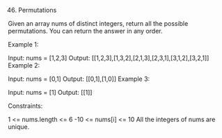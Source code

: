 46. Permutations
    
Given an array nums of distinct integers, return all the possible permutations. 
You can return the answer in any order.



Example 1:

Input: nums = [1,2,3]
Output: [[1,2,3],[1,3,2],[2,1,3],[2,3,1],[3,1,2],[3,2,1]]
Example 2:

Input: nums = [0,1]
Output: [[0,1],[1,0]]
Example 3:

Input: nums = [1]
Output: [[1]]


Constraints:

1 <= nums.length <= 6
-10 <= nums[i] <= 10
All the integers of nums are unique.